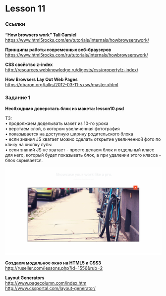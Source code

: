 # Lesson 11

### Ссылки  

**“How browsers work” Tali Garsiel**  
<https://www.html5rocks.com/en/tutorials/internals/howbrowserswork/>

**Принципы работы современных веб-браузеров**  
<https://www.html5rocks.com/ru/tutorials/internals/howbrowserswork/>

**CSS свойство z-index**  
<http://resources.webknowledge.ru/digests/css/property/z-index/>

**How Browsers Lay Out Web Pages**  
<https://dbaron.org/talks/2012-03-11-sxsw/master.xhtml>


### Задание 1  

**Необходимо доверстать блок из макета: lesson10.psd**  

ТЗ:  
•	продолжаем доделывать макет из 10-го урока  
•	верстаем слой, в котором увеличенная фотография  
•	показывается на доступную ширину родительского блока  
•	если знания JS хватает можно сделать открытие увеличенной фото по клику на кнопку лупы  
•	если знаний JS не хватает - просто делаем блок и отдельный класс для него, который будет показывать блок, а при удалении этого класса - блок скрывается.  

![preview.png](preview.png)

**Создаем модальное окно на HTML5 и CSS3**  
<http://ruseller.com/lessons.php?id=1556&rub=2>

**Layout Generators**  
<http://www.pagecolumn.com/index.htm>  
<http://www.cssportal.com/layout-generator/>  
